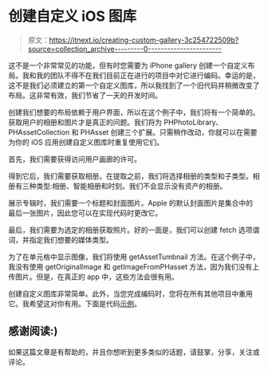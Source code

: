 # 创建自定义 iOS 图库

> 原文：<https://itnext.io/creating-custom-gallery-3c254722509b?source=collection_archive---------0----------------------->

这不是一个非常常见的功能，但有时您需要为 iPhone gallery 创建一个自定义布局。我和我的团队不得不在我们目前正在进行的项目中对它进行编码。幸运的是，这不是我们必须建立的第一个自定义图库，所以我找到了一个旧代码并稍微改变了布局。这非常有效，我们节省了一天的开发时间。

创建我们想要的布局依赖于用户界面，所以在这个例子中，我们将有一个简单的。获取用户的相册和图片才是真正的问题。我们将为 PHPhotoLibrary、PHAssetCollection 和 PHAsset 创建三个扩展。只需稍作改动，你就可以在需要为你的 iOS 应用创建自定义图库时重复使用它们。

首先，我们需要获得访问用户画廊的许可。

得到它后，我们需要获取相册。在提取之前，我们将选择相册的类型和子类型。相册有三种类型:相册、智能相册和时刻。我们不会显示没有资产的相册。

展示专辑时，我们需要一个标题和封面图片。Apple 的默认封面图片是集合中的最后一张图片，因此您可以在实现代码时更改它。

最后，我们需要为选定的相册获取照片。好的一面是，我们可以创建 fetch 选项谓词，并指定我们想要的媒体类型。

为了在单元格中显示图像，我们将使用 getAssetTumbnail 方法。在这个例子中，我没有使用 getOriginalImage 和 getImageFromPHasset 方法，因为我们没有上传图片。但是，在真正的 app 中，这些方法会很有用。

创建自定义图库非常简单。此外，当您完成编码时，您将在所有其他项目中重用它。我希望这对你有用。下面是代码[示例](https://github.com/pakisha/customGallery)。

## 感谢阅读:)

如果这篇文章是有帮助的，并且你想听到更多类似的话题，请鼓掌，分享，关注或评论。